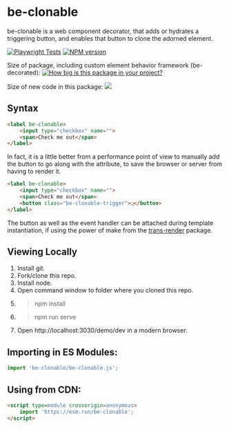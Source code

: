 # be-clonable

be-clonable is a web component decorator, that adds or hydrates a triggering button, and enables that button to clone the adorned element.

[![Playwright Tests](https://github.com/bahrus/be-clonable/actions/workflows/CI.yml/badge.svg?branch=baseline)](https://github.com/bahrus/be-clonable/actions/workflows/CI.yml)
[![NPM version](https://badge.fury.io/js/be-clonable.png)](http://badge.fury.io/js/be-clonable)

Size of package, including custom element behavior framework (be-decorated): [![How big is this package in your project?](https://img.shields.io/bundlephobia/minzip/be-clonable?style=for-the-badge)](https://bundlephobia.com/result?p=be-clonable)

Size of new code in this package: <img src="http://img.badgesize.io/https://cdn.jsdelivr.net/npm/be-clonable?compression=gzip">


## Syntax

```html
<label be-clonable>
    <input type="checkbox" name="">
    <span>Check me out</span>
</label>
```

In fact, it is a little better from a performance point of view to manually add the button to go along with the attribute, to save the browser or server from having to render it.

```html
<label be-clonable>
    <input type="checkbox" name="">
    <span>Check me out</span>
    <button class="be-clonable-trigger">❏</button>
</label>
```



The button as well as the event handler can be attached during template instantiation, if using the power of make from the [trans-render](https://github.com/bahrus/trans-render) package.



## Viewing Locally

1.  Install git.
2.  Fork/clone this repo.
3.  Install node.
4.  Open command window to folder where you cloned this repo.
5.  > npm install
6.  > npm run serve
7.  Open http://localhost:3030/demo/dev in a modern browser.

## Importing in ES Modules:

```JavaScript
import 'be-clonable/be-clonable.js';
```

## Using from CDN:

```html
<script type=module crossorigin=anonymous>
    import 'https://esm.run/be-clonable';
</script>
```



